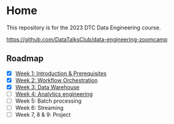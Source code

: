 # Home
This repository is for the 2023 DTC Data Engineering course.

https://github.com/DataTalksClub/data-engineering-zoomcamp

## Roadmap
* [x] [Week 1: Introduction & Prerequisites](week_1/1-google-cloud.md)<br>
* [x] [Week 2: Workflow Orchestration](week_2/1-data-lake.md)<br>
* [x] [Week 3: Data Warehouse](week_3/1-data-warehouse-big-query.md)<br>
* [ ] [Week 4: Analytics engineering](week_4/1-analytics-engineering-basics.md)<br>
* [ ] Week 5: Batch processing<br>
* [ ] Week 6: Streaming<br>
* [ ] Week 7, 8 & 9: Project